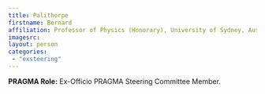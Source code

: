 ```yaml
---
title: Palithorpe
firstname: Bernard
affiliation: Professor of Physics (Honorary), University of Sydney, Australia Director, Centre for Machine Learning Charles Sturt University
imagesrc: 
layout: person
categories:
 - "exsteering"
---
```


**PRAGMA Role:** Ex-Officio PRAGMA Steering Committee Member.

